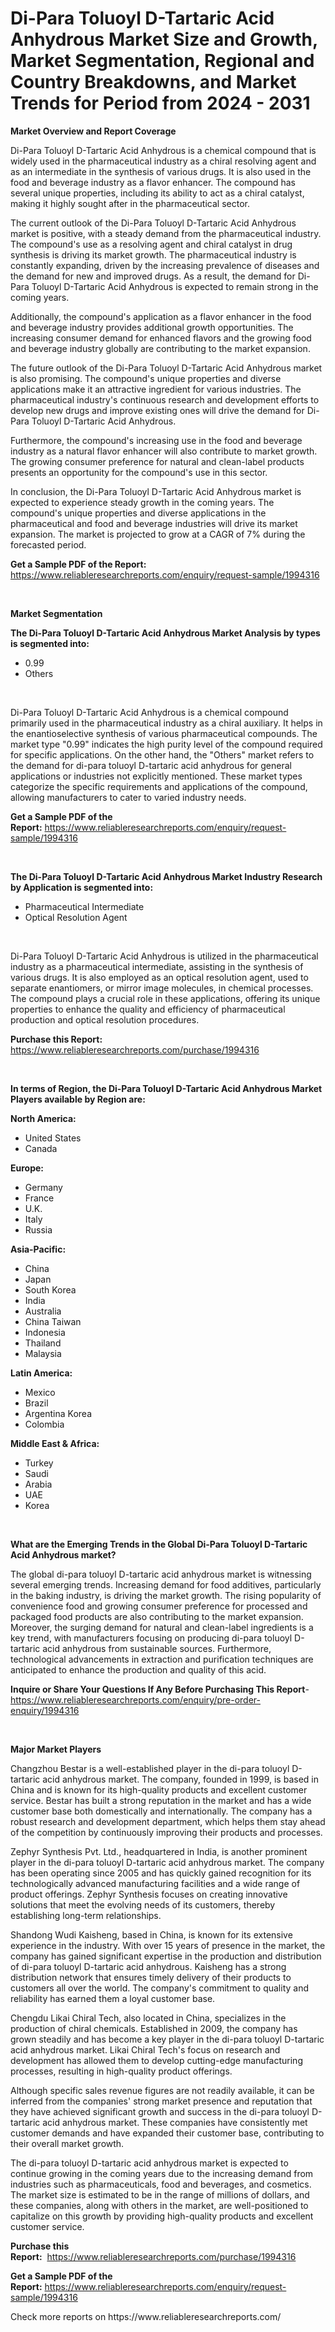 <p><h1>Di-Para Toluoyl D-Tartaric Acid Anhydrous Market Size and Growth, Market Segmentation, Regional and Country Breakdowns, and Market Trends for Period from 2024 -  2031</h1></p><p><strong>Market Overview and Report Coverage</strong></p>
<p><p>Di-Para Toluoyl D-Tartaric Acid Anhydrous is a chemical compound that is widely used in the pharmaceutical industry as a chiral resolving agent and as an intermediate in the synthesis of various drugs. It is also used in the food and beverage industry as a flavor enhancer. The compound has several unique properties, including its ability to act as a chiral catalyst, making it highly sought after in the pharmaceutical sector.</p><p>The current outlook of the Di-Para Toluoyl D-Tartaric Acid Anhydrous market is positive, with a steady demand from the pharmaceutical industry. The compound's use as a resolving agent and chiral catalyst in drug synthesis is driving its market growth. The pharmaceutical industry is constantly expanding, driven by the increasing prevalence of diseases and the demand for new and improved drugs. As a result, the demand for Di-Para Toluoyl D-Tartaric Acid Anhydrous is expected to remain strong in the coming years.</p><p>Additionally, the compound's application as a flavor enhancer in the food and beverage industry provides additional growth opportunities. The increasing consumer demand for enhanced flavors and the growing food and beverage industry globally are contributing to the market expansion.</p><p>The future outlook of the Di-Para Toluoyl D-Tartaric Acid Anhydrous market is also promising. The compound's unique properties and diverse applications make it an attractive ingredient for various industries. The pharmaceutical industry's continuous research and development efforts to develop new drugs and improve existing ones will drive the demand for Di-Para Toluoyl D-Tartaric Acid Anhydrous.</p><p>Furthermore, the compound's increasing use in the food and beverage industry as a natural flavor enhancer will also contribute to market growth. The growing consumer preference for natural and clean-label products presents an opportunity for the compound's use in this sector.</p><p>In conclusion, the Di-Para Toluoyl D-Tartaric Acid Anhydrous market is expected to experience steady growth in the coming years. The compound's unique properties and diverse applications in the pharmaceutical and food and beverage industries will drive its market expansion. The market is projected to grow at a CAGR of 7% during the forecasted period.</p></p>
<p><strong>Get a Sample PDF of the Report:</strong> <a href="https://www.reliableresearchreports.com/enquiry/request-sample/1994316">https://www.reliableresearchreports.com/enquiry/request-sample/1994316</a></p>
<p>&nbsp;</p>
<p><strong>Market Segmentation</strong></p>
<p><strong>The Di-Para Toluoyl D-Tartaric Acid Anhydrous Market Analysis by types is segmented into:</strong></p>
<p><ul><li>0.99</li><li>Others</li></ul></p>
<p>&nbsp;</p>
<p><p>Di-Para Toluoyl D-Tartaric Acid Anhydrous is a chemical compound primarily used in the pharmaceutical industry as a chiral auxiliary. It helps in the enantioselective synthesis of various pharmaceutical compounds. The market type "0.99" indicates the high purity level of the compound required for specific applications. On the other hand, the "Others" market refers to the demand for di-para toluoyl D-tartaric acid anhydrous for general applications or industries not explicitly mentioned. These market types categorize the specific requirements and applications of the compound, allowing manufacturers to cater to varied industry needs.</p></p>
<p><strong>Get a Sample PDF of the Report:</strong>&nbsp;<a href="https://www.reliableresearchreports.com/enquiry/request-sample/1994316">https://www.reliableresearchreports.com/enquiry/request-sample/1994316</a></p>
<p>&nbsp;</p>
<p><strong>The Di-Para Toluoyl D-Tartaric Acid Anhydrous Market Industry Research by Application is segmented into:</strong></p>
<p><ul><li>Pharmaceutical Intermediate</li><li>Optical Resolution Agent</li></ul></p>
<p>&nbsp;</p>
<p><p>Di-Para Toluoyl D-Tartaric Acid Anhydrous is utilized in the pharmaceutical industry as a pharmaceutical intermediate, assisting in the synthesis of various drugs. It is also employed as an optical resolution agent, used to separate enantiomers, or mirror image molecules, in chemical processes. The compound plays a crucial role in these applications, offering its unique properties to enhance the quality and efficiency of pharmaceutical production and optical resolution procedures.</p></p>
<p><strong>Purchase this Report:</strong>&nbsp; <a href="https://www.reliableresearchreports.com/purchase/1994316">https://www.reliableresearchreports.com/purchase/1994316</a></p>
<p>&nbsp;</p>
<p><strong>In terms of Region, the Di-Para Toluoyl D-Tartaric Acid Anhydrous Market Players available by Region are:</strong></p>
<p>
    <p> <strong> North America: </strong>
        <ul>
            <li>United States</li>
            <li>Canada</li>
        </ul>
        </p> 
    <p> <strong> Europe: </strong>
        <ul>
            <li>Germany</li>
            <li>France</li>
            <li>U.K.</li>
            <li>Italy</li>
            <li>Russia</li>
        </ul>
        </p> 
    <p> <strong> Asia-Pacific: </strong>
        <ul>
            <li>China</li>
            <li>Japan</li>
            <li>South Korea</li>
            <li>India</li>
            <li>Australia</li>
            <li>China Taiwan</li>
            <li>Indonesia</li>
            <li>Thailand</li>
            <li>Malaysia</li>
        </ul>
        </p> 
    <p> <strong> Latin America: </strong>
        <ul>
            <li>Mexico</li>
            <li>Brazil</li>
            <li>Argentina Korea</li>
            <li>Colombia</li>
        </ul>
        </p> 
    <p> <strong> Middle East & Africa: </strong>
        <ul>
            <li>Turkey</li>
            <li>Saudi</li>
            <li>Arabia</li>
            <li>UAE</li>
            <li>Korea</li>
        </ul>
    </p>
    </p>
<p>&nbsp;</p>
<p><strong>What are the Emerging Trends in the Global Di-Para Toluoyl D-Tartaric Acid Anhydrous market?</strong></p>
<p><p>The global di-para toluoyl D-tartaric acid anhydrous market is witnessing several emerging trends. Increasing demand for food additives, particularly in the baking industry, is driving the market growth. The rising popularity of convenience food and growing consumer preference for processed and packaged food products are also contributing to the market expansion. Moreover, the surging demand for natural and clean-label ingredients is a key trend, with manufacturers focusing on producing di-para toluoyl D-tartaric acid anhydrous from sustainable sources. Furthermore, technological advancements in extraction and purification techniques are anticipated to enhance the production and quality of this acid.</p></p>
<p><strong>Inquire or Share Your Questions If Any Before Purchasing This Report</strong>- <a href="https://www.reliableresearchreports.com/enquiry/pre-order-enquiry/1994316">https://www.reliableresearchreports.com/enquiry/pre-order-enquiry/1994316</a></p>
<p>&nbsp;</p>
<p><strong>Major Market Players</strong></p>
<p><p>Changzhou Bestar is a well-established player in the di-para toluoyl D-tartaric acid anhydrous market. The company, founded in 1999, is based in China and is known for its high-quality products and excellent customer service. Bestar has built a strong reputation in the market and has a wide customer base both domestically and internationally. The company has a robust research and development department, which helps them stay ahead of the competition by continuously improving their products and processes.</p><p>Zephyr Synthesis Pvt. Ltd., headquartered in India, is another prominent player in the di-para toluoyl D-tartaric acid anhydrous market. The company has been operating since 2005 and has quickly gained recognition for its technologically advanced manufacturing facilities and a wide range of product offerings. Zephyr Synthesis focuses on creating innovative solutions that meet the evolving needs of its customers, thereby establishing long-term relationships.</p><p>Shandong Wudi Kaisheng, based in China, is known for its extensive experience in the industry. With over 15 years of presence in the market, the company has gained significant expertise in the production and distribution of di-para toluoyl D-tartaric acid anhydrous. Kaisheng has a strong distribution network that ensures timely delivery of their products to customers all over the world. The company's commitment to quality and reliability has earned them a loyal customer base.</p><p>Chengdu Likai Chiral Tech, also located in China, specializes in the production of chiral chemicals. Established in 2009, the company has grown steadily and has become a key player in the di-para toluoyl D-tartaric acid anhydrous market. Likai Chiral Tech's focus on research and development has allowed them to develop cutting-edge manufacturing processes, resulting in high-quality product offerings.</p><p>Although specific sales revenue figures are not readily available, it can be inferred from the companies' strong market presence and reputation that they have achieved significant growth and success in the di-para toluoyl D-tartaric acid anhydrous market. These companies have consistently met customer demands and have expanded their customer base, contributing to their overall market growth.</p><p>The di-para toluoyl D-tartaric acid anhydrous market is expected to continue growing in the coming years due to the increasing demand from industries such as pharmaceuticals, food and beverages, and cosmetics. The market size is estimated to be in the range of millions of dollars, and these companies, along with others in the market, are well-positioned to capitalize on this growth by providing high-quality products and excellent customer service.</p></p>
<p><strong>Purchase this Report:</strong>&nbsp;&nbsp;<a href="https://www.reliableresearchreports.com/purchase/1994316">https://www.reliableresearchreports.com/purchase/1994316</a></p>
<p></p>
<p><strong>Get a Sample PDF of the Report:</strong>&nbsp;<a href="https://www.reliableresearchreports.com/enquiry/request-sample/1994316">https://www.reliableresearchreports.com/enquiry/request-sample/1994316</a></p>
<p>Check more reports on https://www.reliableresearchreports.com/</p>